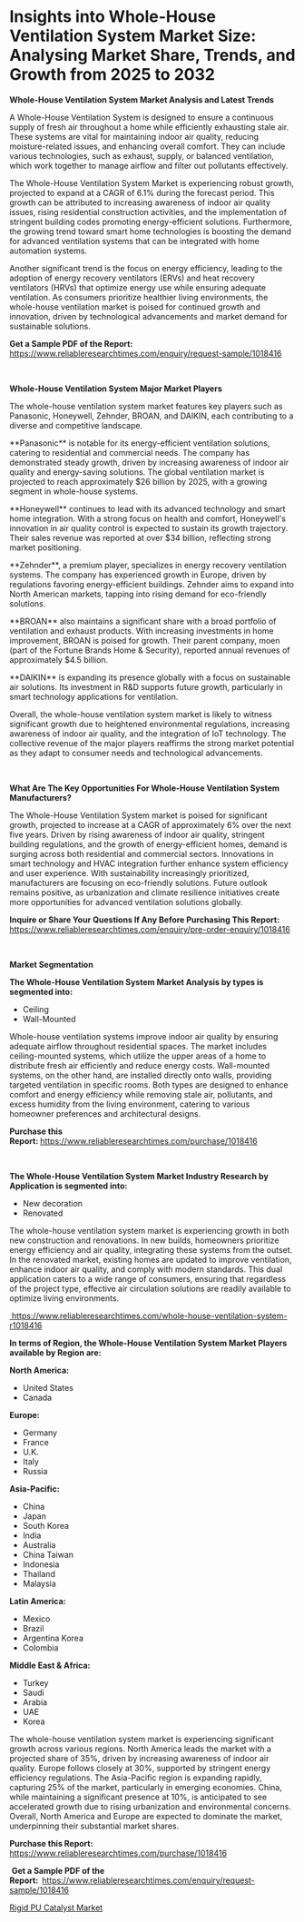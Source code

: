 <p><h1>Insights into Whole-House Ventilation System Market Size: Analysing Market Share, Trends, and Growth from 2025 to 2032</h1></p><p><strong>Whole-House Ventilation System Market Analysis and Latest Trends</strong></p>
<p><p>A Whole-House Ventilation System is designed to ensure a continuous supply of fresh air throughout a home while efficiently exhausting stale air. These systems are vital for maintaining indoor air quality, reducing moisture-related issues, and enhancing overall comfort. They can include various technologies, such as exhaust, supply, or balanced ventilation, which work together to manage airflow and filter out pollutants effectively.</p><p>The Whole-House Ventilation System Market is experiencing robust growth, projected to expand at a CAGR of 6.1% during the forecast period. This growth can be attributed to increasing awareness of indoor air quality issues, rising residential construction activities, and the implementation of stringent building codes promoting energy-efficient solutions. Furthermore, the growing trend toward smart home technologies is boosting the demand for advanced ventilation systems that can be integrated with home automation systems.</p><p>Another significant trend is the focus on energy efficiency, leading to the adoption of energy recovery ventilators (ERVs) and heat recovery ventilators (HRVs) that optimize energy use while ensuring adequate ventilation. As consumers prioritize healthier living environments, the whole-house ventilation market is poised for continued growth and innovation, driven by technological advancements and market demand for sustainable solutions.</p></p>
<p><strong>Get a Sample PDF of the Report:&nbsp;</strong> <a href="https://www.reliableresearchtimes.com/enquiry/request-sample/1018416?utm_campaign=2203&utm_medium=2&utm_source=Github&utm_content=ia&utm_term=21032025&utm_id=whole-house-ventilation-system">https://www.reliableresearchtimes.com/enquiry/request-sample/1018416</a></p>
<p>&nbsp;</p>
<p><strong>Whole-House Ventilation System Major Market Players</strong></p>
<p><p>The whole-house ventilation system market features key players such as Panasonic, Honeywell, Zehnder, BROAN, and DAIKIN, each contributing to a diverse and competitive landscape. </p><p>**Panasonic** is notable for its energy-efficient ventilation solutions, catering to residential and commercial needs. The company has demonstrated steady growth, driven by increasing awareness of indoor air quality and energy-saving solutions. The global ventilation market is projected to reach approximately $26 billion by 2025, with a growing segment in whole-house systems.</p><p>**Honeywell** continues to lead with its advanced technology and smart home integration. With a strong focus on health and comfort, Honeywell's innovation in air quality control is expected to sustain its growth trajectory. Their sales revenue was reported at over $34 billion, reflecting strong market positioning.</p><p>**Zehnder**, a premium player, specializes in energy recovery ventilation systems. The company has experienced growth in Europe, driven by regulations favoring energy-efficient buildings. Zehnder aims to expand into North American markets, tapping into rising demand for eco-friendly solutions.</p><p>**BROAN** also maintains a significant share with a broad portfolio of ventilation and exhaust products. With increasing investments in home improvement, BROAN is poised for growth. Their parent company, moen (part of the Fortune Brands Home & Security), reported annual revenues of approximately $4.5 billion.</p><p>**DAIKIN** is expanding its presence globally with a focus on sustainable air solutions. Its investment in R&D supports future growth, particularly in smart technology applications for ventilation.</p><p>Overall, the whole-house ventilation system market is likely to witness significant growth due to heightened environmental regulations, increasing awareness of indoor air quality, and the integration of IoT technology. The collective revenue of the major players reaffirms the strong market potential as they adapt to consumer needs and technological advancements.</p></p>
<p>&nbsp;</p>
<p><strong>What Are The Key Opportunities For Whole-House Ventilation System Manufacturers?</strong></p>
<p><p>The Whole-House Ventilation System market is poised for significant growth, projected to increase at a CAGR of approximately 6% over the next five years. Driven by rising awareness of indoor air quality, stringent building regulations, and the growth of energy-efficient homes, demand is surging across both residential and commercial sectors. Innovations in smart technology and HVAC integration further enhance system efficiency and user experience. With sustainability increasingly prioritized, manufacturers are focusing on eco-friendly solutions. Future outlook remains positive, as urbanization and climate resilience initiatives create more opportunities for advanced ventilation solutions globally.</p></p>
<p><strong>Inquire or Share Your Questions If Any Before Purchasing This Report:</strong> <a href="https://www.reliableresearchtimes.com/enquiry/pre-order-enquiry/1018416?utm_campaign=2203&utm_medium=2&utm_source=Github&utm_content=ia&utm_term=21032025&utm_id=whole-house-ventilation-system">https://www.reliableresearchtimes.com/enquiry/pre-order-enquiry/1018416</a></p>
<p>&nbsp;</p>
<p><strong>Market Segmentation</strong></p>
<p><strong>The Whole-House Ventilation System Market Analysis by types is segmented into:</strong></p>
<p><ul><li>Ceiling</li><li>Wall-Mounted</li></ul></p>
<p><p>Whole-house ventilation systems improve indoor air quality by ensuring adequate airflow throughout residential spaces. The market includes ceiling-mounted systems, which utilize the upper areas of a home to distribute fresh air efficiently and reduce energy costs. Wall-mounted systems, on the other hand, are installed directly onto walls, providing targeted ventilation in specific rooms. Both types are designed to enhance comfort and energy efficiency while removing stale air, pollutants, and excess humidity from the living environment, catering to various homeowner preferences and architectural designs.</p></p>
<p><strong>Purchase this Report:&nbsp;</strong><a href="https://www.reliableresearchtimes.com/purchase/1018416?utm_campaign=2203&utm_medium=2&utm_source=Github&utm_content=ia&utm_term=21032025&utm_id=whole-house-ventilation-system">https://www.reliableresearchtimes.com/purchase/1018416</a></p>
<p>&nbsp;</p>
<p><strong>The Whole-House Ventilation System Market Industry Research by Application is segmented into:</strong></p>
<p><ul><li>New decoration</li><li>Renovated</li></ul></p>
<p><p>The whole-house ventilation system market is experiencing growth in both new construction and renovations. In new builds, homeowners prioritize energy efficiency and air quality, integrating these systems from the outset. In the renovated market, existing homes are updated to improve ventilation, enhance indoor air quality, and comply with modern standards. This dual application caters to a wide range of consumers, ensuring that regardless of the project type, effective air circulation solutions are readily available to optimize living environments.</p></p>
<p><a href="https://www.reliableresearchtimes.com/whole-house-ventilation-system-r1018416?utm_campaign=2203&utm_medium=2&utm_source=Github&utm_content=ia&utm_term=21032025&utm_id=whole-house-ventilation-system">&nbsp;https://www.reliableresearchtimes.com/whole-house-ventilation-system-r1018416</a></p>
<p><strong>In terms of Region, the Whole-House Ventilation System Market Players available by Region are:</strong></p>
<p>
    <p> <strong> North America: </strong>
        <ul>
            <li>United States</li>
            <li>Canada</li>
        </ul>
        </p> 
    <p> <strong> Europe: </strong>
        <ul>
            <li>Germany</li>
            <li>France</li>
            <li>U.K.</li>
            <li>Italy</li>
            <li>Russia</li>
        </ul>
        </p> 
    <p> <strong> Asia-Pacific: </strong>
        <ul>
            <li>China</li>
            <li>Japan</li>
            <li>South Korea</li>
            <li>India</li>
            <li>Australia</li>
            <li>China Taiwan</li>
            <li>Indonesia</li>
            <li>Thailand</li>
            <li>Malaysia</li>
        </ul>
        </p> 
    <p> <strong> Latin America: </strong>
        <ul>
            <li>Mexico</li>
            <li>Brazil</li>
            <li>Argentina Korea</li>
            <li>Colombia</li>
        </ul>
        </p> 
    <p> <strong> Middle East & Africa: </strong>
        <ul>
            <li>Turkey</li>
            <li>Saudi</li>
            <li>Arabia</li>
            <li>UAE</li>
            <li>Korea</li>
        </ul>
    </p>
    </p>
<p><p>The whole-house ventilation system market is experiencing significant growth across various regions. North America leads the market with a projected share of 35%, driven by increasing awareness of indoor air quality. Europe follows closely at 30%, supported by stringent energy efficiency regulations. The Asia-Pacific region is expanding rapidly, capturing 25% of the market, particularly in emerging economies. China, while maintaining a significant presence at 10%, is anticipated to see accelerated growth due to rising urbanization and environmental concerns. Overall, North America and Europe are expected to dominate the market, underpinning their substantial market shares.</p></p>
<p><strong>Purchase this Report: </strong><a href="https://www.reliableresearchtimes.com/purchase/1018416?utm_campaign=2203&utm_medium=2&utm_source=Github&utm_content=ia&utm_term=21032025&utm_id=whole-house-ventilation-system">https://www.reliableresearchtimes.com/purchase/1018416</a></p>
<p>&nbsp;<strong>Get a Sample PDF of the Report:&nbsp;&nbsp;</strong><a href="https://www.reliableresearchtimes.com/enquiry/request-sample/1018416?utm_campaign=2203&utm_medium=2&utm_source=Github&utm_content=ia&utm_term=21032025&utm_id=whole-house-ventilation-system">https://www.reliableresearchtimes.com/enquiry/request-sample/1018416</a></p>
<p><strong></strong></p>
<p><p><a href="https://github.com/signallaikun/Market-Research-Report-List-1/blob/main/rigid-pu-catalyst-market.md?utm_campaign=2203&utm_medium=2&utm_source=Github&utm_content=ia&utm_term=21032025&utm_id=whole-house-ventilation-system">Rigid PU Catalyst Market</a></p></p>